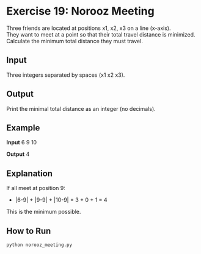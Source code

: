 # Exercise 19: Norooz Meeting

Three friends are located at positions x1, x2, x3 on a line (x-axis).  
They want to meet at a point so that their total travel distance is minimized.  
Calculate the minimum total distance they must travel.

## Input

Three integers separated by spaces (x1 x2 x3).

## Output

Print the minimal total distance as an integer (no decimals).

## Example

**Input**
6 9 10

**Output**
4


## Explanation

If all meet at position 9:
- |6-9| + |9-9| + |10-9| = 3 + 0 + 1 = 4

This is the minimum possible.

## How to Run

```bash
python norooz_meeting.py
